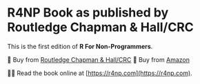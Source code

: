 # R4NP Book as published by Routledge Chapman & Hall/CRC

This is the first edition of **R For Non-Programmers**.

🛒 Buy from [Routledge Chapman & Hall/CRC](https://www.routledge.com/R-for-Non-Programmers/Dauber/p/book/9781032780146?srsltid=AfmBOorgU5wK4WuQongYadBjB0V9QzObpDnYj0ZuAUwp17rSovuEJew3)
🛒 Buy from [Amazon](https://www.amazon.co.uk/R-Non-Programmers-Daniel-Dauber/dp/1032781483)

👨‍💻 Read the book online at [https://r4np.com](https://r4np.com).
